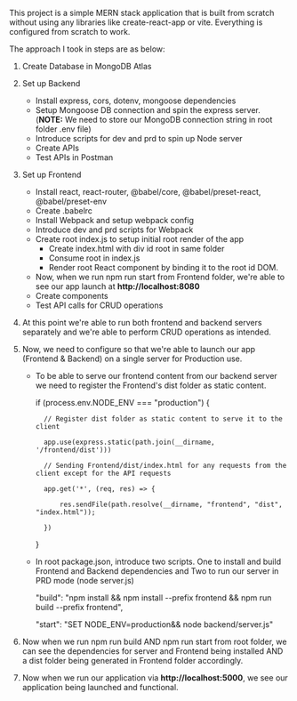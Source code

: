 This project is a simple MERN stack application that is built from scratch without using any libraries like create-react-app or vite.
Everything is configured from scratch to work.

The approach I took in steps are as below:
1. Create Database in MongoDB Atlas
2. Set up Backend
   - Install express, cors, dotenv, mongoose dependencies
   - Setup Mongoose DB connection and spin the express server. (**NOTE:** We need to store our MongoDB connection string in root folder .env file)
   - Introduce scripts for dev and prd to spin up Node server
   - Create APIs
   - Test APIs in Postman
4. Set up Frontend
   - Install react, react-router, @babel/core, @babel/preset-react, @babel/preset-env
   - Create .babelrc
   - Install Webpack and setup webpack config
   - Introduce dev and prd scripts for Webpack
   - Create root index.js to setup initial root render of the app
       - Create index.html with div id root in same folder
       - Consume root in index.js
       - Render root React component by binding it to the root id DOM.
   - Now, when we run npm run start from Frontend folder, we're able to see our app launch at **http://localhost:8080**
   - Create components
   - Test API calls for CRUD operations
5. At this point we're able to run both frontend and backend servers separately and we're able to perform CRUD operations as intended.
6. Now, we need to configure so that we're able to launch our app (Frontend & Backend) on a single server for Production use.
   -  To be able to serve our frontend content from our backend server we need to register the Frontend's dist folder as static content.
     
       if (process.env.NODE_ENV === "production") {
      
            // Register dist folder as static content to serve it to the client
      
            app.use(express.static(path.join(__dirname, '/frontend/dist')))
      
            // Sending Frontend/dist/index.html for any requests from the client except for the API requests
      
            app.get('*', (req, res) => {
      
                res.sendFile(path.resolve(__dirname, "frontend", "dist", "index.html"));
      
            })
      
        }
      
   - In root package.json, introduce two scripts. One to install and build Frontend and Backend dependencies and Two to run our server in PRD mode (node server.js)
     
     "build": "npm install && npm install --prefix frontend && npm run build --prefix frontend",
     
     "start": "SET NODE_ENV=production&& node backend/server.js"
     
7. Now when we run npm run build AND npm run start from root folder, we can see the dependencies for server and Frontend being installed AND a dist folder being
   generated in Frontend folder accordingly.
8. Now when we run our application via **http://localhost:5000**, we see our application being launched and functional.
